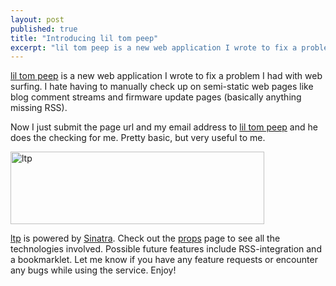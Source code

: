 ```yaml
---
layout: post
published: true
title: "Introducing lil tom peep"
excerpt: "lil tom peep is a new web application I wrote to fix a problem I had with web surfing."
---
```


[lil tom peep][1] is a new web application I wrote to fix a problem I had with web surfing. I hate having to manually check up on semi-static web pages like blog comment streams and firmware update pages (basically anything missing RSS).

Now I just submit the page url and my email address to [lil tom peep][1] and he does the checking for me. Pretty basic, but very useful to me.

[<img class="aligncenter size-full wp-image-83" title="ltp" src="http://blog.jerodsanto.net/wp-content/uploads/2008/08/ltp.png" height="116" alt="ltp" width="406" />][2]

[ltp][1] is powered by [Sinatra][3]. Check out the [props][4] page to see all the technologies involved. Possible future features include RSS-integration and a bookmarklet. Let me know if you have any feature requests or encounter any bugs while using the service. Enjoy!


[1]: http://liltompeep.heroku.com/
[2]: http://blog.jerodsanto.net/wp-content/uploads/2008/08/ltp.png
[3]: http://sinatrarb.com/
[4]: http://liltompeep.com/props
